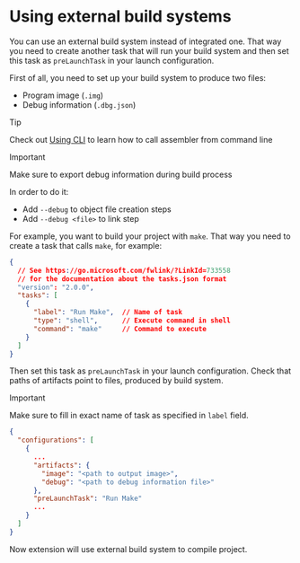 # Using external build systems

You can use an external build system instead of integrated one. That way you need to create another task that will run your build system and then set this task as `preLaunchTask` in your launch configuration.

First of all, you need to set up your build system to produce two files:
- Program image (`.img`)
- Debug information (`.dbg.json`)

> [!TIP]
> Check out [Using CLI](./7-using-cli.md) to learn how to call assembler from command line

> [!IMPORTANT]
> Make sure to export debug information during build process
>
> In order to do it:
> - Add `--debug` to object file creation steps
> - Add `--debug <file>` to link step

For example, you want to build your project with `make`. That way you need to create a task that calls `make`, for example:

```json
{
  // See https://go.microsoft.com/fwlink/?LinkId=733558
  // for the documentation about the tasks.json format
  "version": "2.0.0",
  "tasks": [
    {
      "label": "Run Make",  // Name of task
      "type": "shell",      // Execute command in shell
      "command": "make"     // Command to execute
    }
  ]
}
```

Then set this task as `preLaunchTask` in your launch configuration. 
Check that paths of artifacts point to files, produced by build system. 

> [!IMPORTANT]
> Make sure to fill in exact name of task as specified in `label` field.

```json
{
  "configurations": [
    {
      ...
      "artifacts": {
        "image": "<path to output image>",
        "debug": "<path to debug information file>"
      },
      "preLaunchTask": "Run Make"
      ...
    }
  ]
}
```

Now extension will use external build system to compile project.
